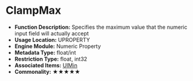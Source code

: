 # ClampMax

- **Function Description:** Specifies the maximum value that the numeric input field will actually accept
- **Usage Location:** UPROPERTY
- **Engine Module:** Numeric Property
- **Metadata Type:** float/int
- **Restriction Type:** float, int32
- **Associated Items:** [UIMin](UIMin/UIMin.md)
- **Commonality:** ★★★★★